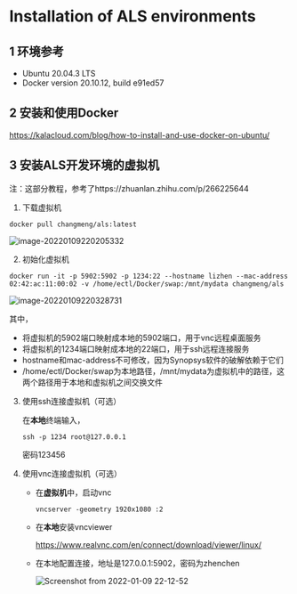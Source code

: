 # Installation of ALS environments

## 1 环境参考

- Ubuntu 20.04.3 LTS
- Docker version 20.10.12, build e91ed57

## 2 安装和使用Docker

https://kalacloud.com/blog/how-to-install-and-use-docker-on-ubuntu/

## 3 安装ALS开发环境的虚拟机

注：这部分教程，参考了https://zhuanlan.zhihu.com/p/266225644

1. 下载虚拟机

```shell
docker pull changmeng/als:latest
```

![image-20220109220205332](https://s2.loli.net/2022/01/09/Q6pWEcg8PtJq9Xi.png)

2. 初始化虚拟机

```shell
docker run -it -p 5902:5902 -p 1234:22 --hostname lizhen --mac-address 02:42:ac:11:00:02 -v /home/ectl/Docker/swap:/mnt/mydata changmeng/als
```

![image-20220109220328731](https://s2.loli.net/2022/01/09/u1pKHqNJ4SxBTWc.png)

其中，

- 将虚拟机的5902端口映射成本地的5902端口，用于vnc远程桌面服务
- 将虚拟机的1234端口映射成本地的22端口，用于ssh远程连接服务
- hostname和mac-address不可修改，因为Synopsys软件的破解依赖于它们
- /home/ectl/Docker/swap为本地路径，/mnt/mydata为虚拟机中的路径，这两个路径用于本地和虚拟机之间交换文件

3. 使用ssh连接虚拟机（可选）

   在**本地**终端输入，

   ```shell
   ssh -p 1234 root@127.0.0.1
   ```

   密码123456

4. 使用vnc连接虚拟机（可选）

   - 在**虚拟机**中，启动vnc

     ```shell
     vncserver -geometry 1920x1080 :2
     ```

   - 在**本地**安装vncviewer

     https://www.realvnc.com/en/connect/download/viewer/linux/

   - 在本地配置连接，地址是127.0.0.1:5902，密码为zhenchen

     ![Screenshot from 2022-01-09 22-12-52](https://s2.loli.net/2022/01/09/6K9tBry7oZfcDM4.png)
